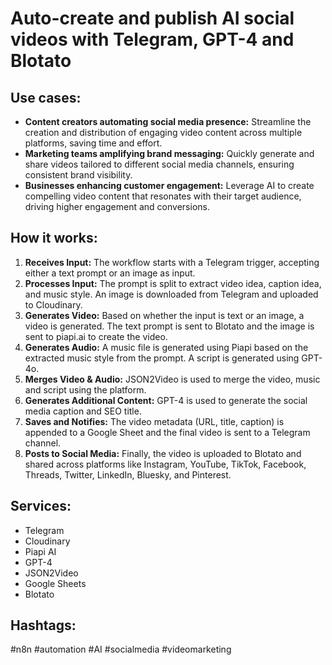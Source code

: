 # Auto-create and publish AI social videos with Telegram, GPT-4 and Blotato

## Use cases:

- **Content creators automating social media presence:** Streamline the creation and distribution of engaging video content across multiple platforms, saving time and effort.
- **Marketing teams amplifying brand messaging:** Quickly generate and share videos tailored to different social media channels, ensuring consistent brand visibility.
- **Businesses enhancing customer engagement:** Leverage AI to create compelling video content that resonates with their target audience, driving higher engagement and conversions.

## How it works:

1.  **Receives Input:** The workflow starts with a Telegram trigger, accepting either a text prompt or an image as input.
2.  **Processes Input:** The prompt is split to extract video idea, caption idea, and music style. An image is downloaded from Telegram and uploaded to Cloudinary.
3.  **Generates Video:** Based on whether the input is text or an image, a video is generated. The text prompt is sent to Blotato and the image is sent to piapi.ai to create the video.
4.  **Generates Audio:** A music file is generated using Piapi based on the extracted music style from the prompt. A script is generated using GPT-4o.
5.  **Merges Video & Audio:** JSON2Video is used to merge the video, music and script using the platform.
6.  **Generates Additional Content:** GPT-4 is used to generate the social media caption and SEO title.
7.  **Saves and Notifies:** The video metadata (URL, title, caption) is appended to a Google Sheet and the final video is sent to a Telegram channel.
8.  **Posts to Social Media:** Finally, the video is uploaded to Blotato and shared across platforms like Instagram, YouTube, TikTok, Facebook, Threads, Twitter, LinkedIn, Bluesky, and Pinterest.

## Services:

*   Telegram
*   Cloudinary
*   Piapi AI
*   GPT-4
*   JSON2Video
*   Google Sheets
*   Blotato

## Hashtags:

#n8n #automation #AI #socialmedia #videomarketing
